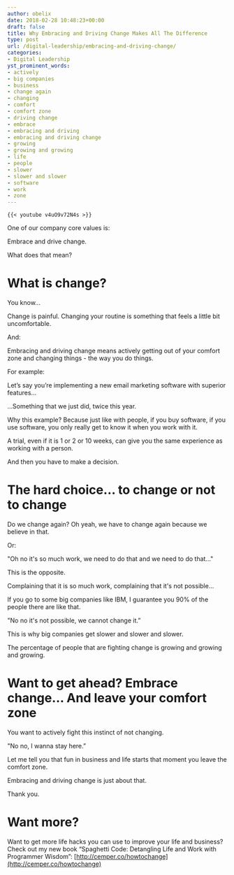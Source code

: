 ```yaml
---
author: obelix
date: 2018-02-28 10:48:23+00:00
draft: false
title: Why Embracing and Driving Change Makes All The Difference
type: post
url: /digital-leadership/embracing-and-driving-change/
categories:
- Digital Leadership
yst_prominent_words:
- actively
- big companies
- business
- change again
- changing
- comfort
- comfort zone
- driving change
- embrace
- embracing and driving
- embracing and driving change
- growing
- growing and growing
- life
- people
- slower
- slower and slower
- software
- work
- zone
---
```



	{{< youtube v4uO9v72N4s >}}
	

One of our company core values is:




Embrace and drive change.




What does that mean?




# What is change?




You know...




Change is painful. Changing your routine is something that feels a little bit uncomfortable.




And:  






Embracing and driving change means actively getting out of your comfort zone and changing things - the way you do things.




For example:




Let’s say you’re implementing a new email marketing software with superior features...




...Something that we just did, twice this year.




Why this example? Because just like with people, if you buy software, if you use software, you only really get to know it when you work with it.




A trial, even if it is 1 or 2 or 10 weeks, can give you the same experience as working with a person.




And then you have to make a decision.




# The hard choice… to change or not to change




Do we change again? Oh yeah, we have to change again because we believe in that.




Or: 




"Oh no it's so much work, we need to do that and we need to do that..."




This is the opposite.




Complaining that it is so much work, complaining that it's not possible...




If you go to some big companies like IBM, I guarantee you 90% of the people there are like that.




"No no it's not possible, we cannot change it.”




This is why big companies get slower and slower and slower.




The percentage of people that are fighting change is growing and growing and growing.




# Want to get ahead? Embrace change… And leave your comfort zone 




You want to actively fight this instinct of not changing.




"No no, I wanna stay here.”




Let me tell you that fun in business and life starts that moment you leave the comfort zone.




Embracing and driving change is just about that.




Thank you.




# Want more? 




Want to get more life hacks you can use to improve your life and business? Check out my new book “Spaghetti Code: Detangling Life and Work with Programmer Wisdom”: [http://cemper.co/howtochange](http://cemper.co/howtochange)



